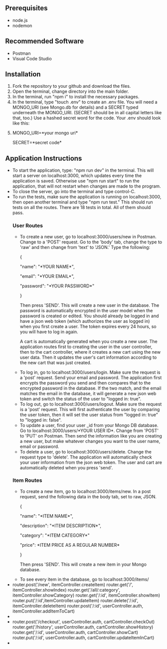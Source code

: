 <h2>Prerequisites</h2>
<ul>
<li>node.js</li>
<li>nodemon</li>
</ul>
<h2>Recommended Software</h2>
<ul>
<li>Postman</li>
<li>Visual Code Studio</li>
</ul>
<h2>Installation</h2>
<ol>
<li>
Fork the repository to your github and download the files.
</li>
<li>
Open the terminal, change directory into the main folder.
</li>
<li>
In the terminal, run "npm i" to install the necessary packages.
</li>
<li>
In the terminal, type "touch .env" to create an .env file. You will need a MONGO_URI (see Mongo.db for details) and a SECRET typed underneath the MONGO_URI. (SECRET should be in all capital letters like that, too.) Use a hashed secret word for the code. Your .env should look like this:
<li>
<p>MONGO_URI=*your mongo uri*</p>
<p>SECRET=*secret code*</p>
</li>
</li>
</ol>
<h2>Application Instructions</h2>
<ul>
<li>
To start the application, type: "npm run dev" in the terminal. This will start a server on localhost:3000, which updates every time the application is saved. Otherwise use "npm run start" to run the application, that will not restart when changes are made to the program.
</li>
<li>
To close the server, go into the terminal and type control-C.
</li>
<li>
To run the tests, make sure the application is running on localhost:3000, then open another terminal and type "npm run test." This should run tests on all the routes. There are 18 tests in total. All of them should pass.
</li>
<h3>User Routes</h3>
<ul>
<li>
<p>
To create a new user, go to localhost:3000/users/new in Postman. Change to a 'POST' request. Go to the 'body' tab, change the type to 'raw' and then change from 'text' to 'JSON.' Type the following:
</p>
<p>{</p>
    <p>"name": "*YOUR NAME*",</p>
    <p>"email": "*YOUR EMAIL*",</p>
    <p>"password": "*YOUR PASSWORD*"</p>
<p>}</p>
<p>
Then press 'SEND'. This will create a new user in the database. The password is automatically encrypted in the user model when the password is created or edited. You should already be logged in and have a json web token (which authorizes the user as logged in) when you first create a user. The token expires every 24 hours, so you will have to log in again.
</p>
<p>
A cart is automatically generated when you create a new user. The application routes first to creating the user in the user controller, then to the cart controller, where it creates a new cart using the new user data. Then it updates the user's cart information according to the new cart that was just created.
</p>
</li>
<li>
To log in, go to localhost:3000/users/login. Make sure the request is a 'post' request. Send your email and password. The application first encrypts the password you send and then compares that to the encrypted password in the database. If the two match, and the email matches the email in the database, it will generate a new json web token and switch the status of the user to "logged in: true".
</li>
<li>
To log out, go to localhost:3000/users/logout. Make sure the request is a 'post' request. This will first authenticate the user by comparing the user token, then it will set the user status from "logged in: true" to "logged in: false".
</li>
<li>
To update a user, find your user _id from your Mongo DB database. Go to localhost:3000/users/*YOUR USER ID*. Change from 'POST' to 'PUT' on Postman. Then send the information like you are creating a new user, but make whatever changes you want to the user name, email or password. 
</li>
<li>
To delete a user, go to localhost:3000/users/delete. Change the request type to 'delete'. The application will automatically check your user information from the json web token. The user and cart are automatically deleted when you press 'send'.
</li>
</ul>
<h3>Item Routes</h3>
<ul>
<li>
<p>
To create a new item, go to localhost:3000/items/new. In a post request, send the following data in the body tab, set to raw, JSON.
</p>
<p>{</p>
    <p>"name": "*ITEM NAME*",</p>
    <p>"description": "*ITEM DESCRIPTION*",</p>
    <p>"category": "*ITEM CATEGORY*"</p>
    <p>"price": *ITEM PRICE AS A REGULAR NUMBER*</p>
<p>}</p>
<p>
Then press 'SEND'. This will create a new item in your Mongo database.
</p>
</li>
<li>
To see every item in the database, go to localhost:3000/items/
</li>
</ul>
<li>
router.post('/new', itemController.createItem)
router.get('/', itemController.showIndex)
router.get('/all/:category', itemController.showCategory)
router.get('/:id', itemController.showItem)
router.put('/:id',itemController.updateItem)
router.delete('/:id', itemController.deleteItem)
router.post('/:id', userController.auth, itemController.addItemToCart)
</li>
<li>
</li>
<li>
router.post('/checkout', userController.auth, cartController.checkOut)
router.get('/history', userController.auth, cartController.showHistory)
router.get('/:id', userController.auth, cartController.showCart)
router.put('/:id', userController.auth, cartController.updateItemInCart)
</li>
<li>
</li>
</ul>
